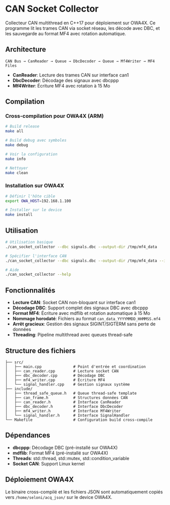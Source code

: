 # CAN Socket Collector

Collecteur CAN multithread en C++17 pour déploiement sur OWA4X. Ce programme lit les trames CAN via socket réseau, les décode avec DBC, et les sauvegarde au format MF4 avec rotation automatique.

## Architecture

```
CAN Bus → CanReader → Queue → DbcDecoder → Queue → Mf4Writer → MF4 Files
```

- **CanReader**: Lecture des trames CAN sur interface can1
- **DbcDecoder**: Décodage des signaux avec dbcppp
- **Mf4Writer**: Écriture MF4 avec rotation à 15 Mo

## Compilation

### Cross-compilation pour OWA4X (ARM)
```bash
# Build release
make all

# Build debug avec symboles
make debug

# Voir la configuration
make info

# Nettoyer
make clean
```

### Installation sur OWA4X
```bash
# Définir l'hôte cible
export OWA_HOST=192.168.1.100

# Installer sur le device
make install
```

## Utilisation

```bash
# Utilisation basique
./can_socket_collector --dbc signals.dbc --output-dir /tmp/mf4_data

# Spécifier l'interface CAN
./can_socket_collector --dbc signals.dbc --output-dir /tmp/mf4_data --interface can1

# Aide
./can_socket_collector --help
```

## Fonctionnalités

- **Lecture CAN**: Socket CAN non-bloquant sur interface can1
- **Décodage DBC**: Support complet des signaux DBC avec dbcppp
- **Format MF4**: Écriture avec mdflib et rotation automatique à 15 Mo
- **Nommage horodaté**: Fichiers au format `can_data_YYYYMMDD_HHMMSS.mf4`
- **Arrêt gracieux**: Gestion des signaux SIGINT/SIGTERM sans perte de données
- **Threading**: Pipeline multithread avec queues thread-safe

## Structure des fichiers

```
├── src/
│   ├── main.cpp              # Point d'entrée et coordination
│   ├── can_reader.cpp        # Lecture socket CAN
│   ├── dbc_decoder.cpp       # Décodage DBC
│   ├── mf4_writer.cpp        # Écriture MF4
│   └── signal_handler.cpp    # Gestion signaux système
├── include/
│   ├── thread_safe_queue.h   # Queue thread-safe template
│   ├── can_frame.h           # Structures données CAN
│   ├── can_reader.h          # Interface CanReader
│   ├── dbc_decoder.h         # Interface DbcDecoder
│   ├── mf4_writer.h          # Interface Mf4Writer
│   └── signal_handler.h      # Interface SignalHandler
└── Makefile                  # Configuration build cross-compile
```

## Dépendances

- **dbcppp**: Décodage DBC (pré-installé sur OWA4X)
- **mdflib**: Format MF4 (pré-installé sur OWA4X)
- **Threads**: std::thread, std::mutex, std::condition_variable
- **Socket CAN**: Support Linux kernel

## Déploiement OWA4X

Le binaire cross-compilé et les fichiers JSON sont automatiquement copiés vers `/home/seloni/acq_json/` sur le device OWA4X.
